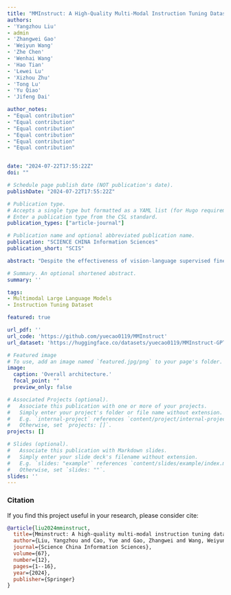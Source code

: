 ```yaml
---
title: "MMInstruct: A High-Quality Multi-Modal Instruction Tuning Dataset with Extensive Diversity"
authors:
- 'Yangzhou Liu'
- admin
- 'Zhangwei Gao'
- 'Weiyun Wang'
- 'Zhe Chen'
- 'Wenhai Wang'
- 'Hao Tian'
- 'Lewei Lu'
- 'Xizhou Zhu'
- 'Tong Lu'
- 'Yu Qiao'
- 'Jifeng Dai'

author_notes:
- "Equal contribution"
- "Equal contribution"
- "Equal contribution"
- "Equal contribution"
- "Equal contribution"
- "Equal contribution"


date: "2024-07-22T17:55:22Z"
doi: ""

# Schedule page publish date (NOT publication's date).
publishDate: "2024-07-22T17:55:22Z"

# Publication type.
# Accepts a single type but formatted as a YAML list (for Hugo requirements).
# Enter a publication type from the CSL standard.
publication_types: ["article-journal"]

# Publication name and optional abbreviated publication name.
publication: "SCIENCE CHINA Information Sciences"
publication_short: "SCIS"

abstract: "Despite the effectiveness of vision-language supervised fine-tuning in enhancing the performance of Vision Large Language Models (VLLMs). However, existing visual instruction tuning datasets include the following limitations: (1) Instruction annotation quality: despite existing VLLMs exhibiting strong performance, instructions generated by those advanced VLLMs may still suffer from inaccuracies, such as hallucinations. (2) Instructions and image diversity: the limited range of instruction types and the lack of diversity in image data may impact the model's ability to generate diversified and closer to real-world scenarios outputs. To address these challenges, we construct a high-quality, diverse visual instruction tuning dataset MMInstruct, which consists of 973K instructions from 24 domains. There are four instruction types: Judgement, Multiple-Choice, Long Visual Question Answering and Short Visual Question Answering. To construct MMInstruct, we propose an instruction generation data engine that leverages GPT-4V, GPT-3.5, and manual correction. Our instruction generation engine enables semi-automatic, low-cost, and multi-domain instruction generation at 1/6 the cost of manual construction. Through extensive experiment validation and ablation experiments, we demonstrate that MMInstruct could significantly improve the performance of VLLMs, e.g., the model fine-tuning on MMInstruct achieves new state-of-the-art performance on 10 out of 12 benchmarks. The code and data shall be available at https://github.com/yuecao0119/MMInstruct."

# Summary. An optional shortened abstract.
summary: ''

tags:
- Multimodal Large Language Models
- Instruction Tuning Dataset

featured: true

url_pdf: ''
url_code: 'https://github.com/yuecao0119/MMInstruct'
url_dataset: 'https://huggingface.co/datasets/yuecao0119/MMInstruct-GPT4V'

# Featured image
# To use, add an image named `featured.jpg/png` to your page's folder. 
image:
  caption: 'Overall architecture.'
  focal_point: ""
  preview_only: false

# Associated Projects (optional).
#   Associate this publication with one or more of your projects.
#   Simply enter your project's folder or file name without extension.
#   E.g. `internal-project` references `content/project/internal-project/index.md`.
#   Otherwise, set `projects: []`.
projects: []

# Slides (optional).
#   Associate this publication with Markdown slides.
#   Simply enter your slide deck's filename without extension.
#   E.g. `slides: "example"` references `content/slides/example/index.md`.
#   Otherwise, set `slides: ""`.
slides: ''
---
```


### Citation

If you find this project useful in your research, please consider cite:

```BibTeX
@article{liu2024mminstruct,
  title={Mminstruct: A high-quality multi-modal instruction tuning dataset with extensive diversity},
  author={Liu, Yangzhou and Cao, Yue and Gao, Zhangwei and Wang, Weiyun and Chen, Zhe and Wang, Wenhai and Tian, Hao and Lu, Lewei and Zhu, Xizhou and Lu, Tong and others},
  journal={Science China Information Sciences},
  volume={67},
  number={12},
  pages={1--16},
  year={2024},
  publisher={Springer}
}
```
